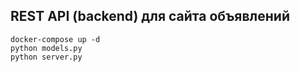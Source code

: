 ## REST API (backend) для сайта объявлений

`docker-compose up -d`  
`python models.py`  
`python server.py`

